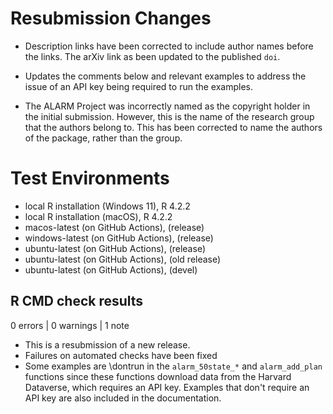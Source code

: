 # Resubmission Changes

* Description links have been corrected to include author names before the links. The 
arXiv link as been updated to the published `doi`.

* Updates the comments below and relevant examples to address the issue of an 
API key being required to run the examples.

* The ALARM Project was incorrectly named as the copyright holder in the initial submission. 
However, this is  the name of the research group that the authors belong to. 
This has been corrected to name the authors of the package, rather than the group.

# Test Environments
* local R installation (Windows 11), R 4.2.2
* local R installation (macOS), R 4.2.2
* macos-latest (on GitHub Actions), (release)
* windows-latest (on GitHub Actions), (release)
* ubuntu-latest (on GitHub Actions), (release)
* ubuntu-latest (on GitHub Actions), (old release)
* ubuntu-latest (on GitHub Actions), (devel)

## R CMD check results

0 errors | 0 warnings | 1 note

* This is a resubmission of a new release.
* Failures on automated checks have been fixed
* Some examples are \dontrun in the `alarm_50state_*` and `alarm_add_plan` 
functions since these functions download data from the Harvard Dataverse, 
which requires an API key. Examples that don't require an API key are also 
included in the documentation.
